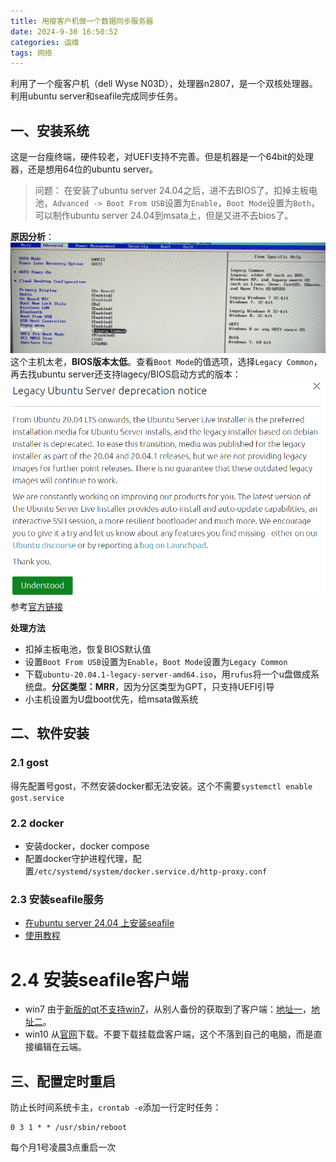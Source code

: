 ```yaml
---
title: 用瘦客户机做一个数据同步服务器
date: 2024-9-30 16:50:52
categories: 运维
tags: 网络
---
```


利用了一个瘦客户机（dell Wyse N03D），处理器n2807，是一个双核处理器。利用ubuntu server和seafile完成同步任务。
## 一、安装系统
这是一台瘦终端，硬件较老，对UEFI支持不完善。但是机器是一个64bit的处理器，还是想用64位的ubuntu server。
> 问题： 在安装了ubuntu server 24.04之后，进不去BIOS了。扣掉主板电池，`Advanced -> Boot From USB`设置为`Enable`，`Boot Mode`设置为`Both`，可以制作ubuntu server 24.04到msata上，但是又进不去bios了。
<!--more-->

**原因分析**：
![u2807主机bios](/images/用瘦客户机做一个数据同步服务器/u2807主机bios.png)
这个主机太老，**BIOS版本太低**。查看`Boot Mode`的值选项，选择`Legacy Common`，再去找ubuntu server还支持lagecy/BIOS启动方式的版本：
![20.04.01_support_legacy](/images/用瘦客户机做一个数据同步服务器/20.04.01_support_legacy.png)
参考[官方链接](https://cdimage.ubuntu.com/ubuntu-legacy-server/releases/20.04/release/)

**处理方法**
- 扣掉主板电池，恢复BIOS默认值
- 设置`Boot From USB`设置为`Enable`，`Boot Mode`设置为`Legacy Common`
- 下载`ubuntu-20.04.1-legacy-server-amd64.iso`，用`rufus`将一个u盘做成系统盘。**分区类型：MRR**，因为分区类型为GPT，只支持UEFI引导
- 小主机设置为U盘boot优先，给msata做系统

## 二、软件安装
### 2.1 gost
得先配置号gost，不然安装docker都无法安装。这个不需要`systemctl enable gost.service`
### 2.2 docker
- 安装docker，docker compose
- 配置docker守护进程代理，配置`/etc/systemd/system/docker.service.d/http-proxy.conf`
### 2.3 安装seafile服务
- [在ubuntu server 24.04 上安装seafile](https://cloud.seafile.com/published/seafile-manual-cn/docker/%E7%94%A8Docker%E9%83%A8%E7%BD%B2Seafile.md)
- [使用教程](https://www.bilibili.com/video/BV13r4y187cL)
# 2.4 安装seafile客户端
- win7
由于[新版的qt不支持win7](https://forum.seafile.com/t/in-which-version-of-client-for-windows-support-for-windows-7-was-disabled/21811)，从别人备份的获取到了客户端：[地址一](https://bbs.seafile.com/t/topic/19923)，[地址二](https://www.iteait.com/archives/1204)。
- win10
从[官网](https://www.seafile.com/download/)下载。不要下载挂载盘客户端，这个不落到自己的电脑，而是直接编辑在云端。

## 三、配置定时重启
防止长时间系统卡主，`crontab -e`添加一行定时任务：
```shell
0 3 1 * * /usr/sbin/reboot
```
每个月1号凌晨3点重启一次